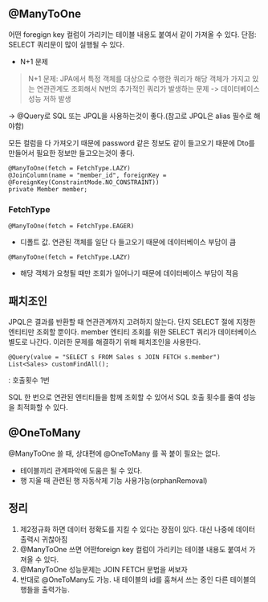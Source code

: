 ## @ManyToOne
어떤 foregign key 컬럼이 가리키는 테이블 내용도 붙여서 같이 가져올 수 있다.
단점: SELECT 쿼리문이 많이 실행될 수 있다.
- N+1 문제

> N+1 문제: JPA에서 특정 객체를 대상으로 수행한 쿼리가 해당 객체가 가지고 있는 연관관계도 조회해서 N번의 추가적인 쿼리가 발생하는 문제
-> 데이터베이스 성능 저하 발생

-> @Query로
SQL 또는 JPQL을 사용하는것이 좋다.(참고로 JPQL은 alias 필수로 해야함)

모든 컬럼을 다 가져오기 때문에 password 같은 정보도 같이 들고오기 때문에 Dto를 만들어서 필요한 정보만 들고오는것이 좋다.

```
@ManyToOne(fetch = FetchType.LAZY)
@JoinColumn(name = "member_id", foreignKey = @ForeignKey(ConstraintMode.NO_CONSTRAINT))
private Member member;
```

### FetchType
```@ManyToOne(fetch = FetchType.EAGER)```
- 디폴트 값. 연관된 객체를 일단 다 들고오기 때문에 데이터베이스 부담이 큼
  
```@ManyToOne(fetch = FetchType.LAZY)```
- 해당 객체가 요청될 때만 조회가 일어나기 때문에 데이터베이스 부담이 적음

## 패치조인
JPQL은 결과를 반환할 때 연관관계까지 고려하지 않는다. 단지 SELECT 절에 지정한 엔티티만 조회할 뿐이다.
member 엔티티 조회를 위한 SELECT 쿼리가 데이터베이스 별도로 나간다.
이러한 문제를 해결하기 위해 페치조인을 사용한다.
```
@Query(value = "SELECT s FROM Sales s JOIN FETCH s.member")
List<Sales> customFindAll();
```
: 호출횟수 1번

SQL 한 번으로 연관된 엔티티들을 함께 조회할 수 있어서 SQL 호출 횟수를 줄여 성능을 최적화할 수 있다.

## @OneToMany
@ManyToOne 쓸 때, 상대편에 @OneToMany 를 꼭 붙이 필요는 없다.

- 테이블끼리 관계파악에 도움은 될 수 있다.
- 행 지울 때 관련된 행 자동삭제 기능 사용가능(orphanRemoval)



## 정리
1. 제2정규화 하면 데이터 정확도를 지킬 수 있다는 장점이 있다. 대신 나중에 데이터 출력시 귀찮아짐
2. @ManyToOne 쓰면 어떤foreign key 컬럼이 가리키는 테이블 내용도 붙여서 가져올 수 있다.
3. @ManyToOne 성능문제는 JOIN FETCH 문법을 써보자
4. 반대로 @OneToMany도 가능. 내 테이블의 id를 훔쳐서 쓰는 중인 다른 테이블의 행들을 출력가능.
